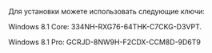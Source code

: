 Для установки можете использовать следующие ключи:

 Windows 8.1 Core: 334NH-RXG76-64THK-C7CKG-D3VPT.

 Windows 8.1 Pro: GCRJD-8NW9H-F2CDX-CCM8D-9D6T9

